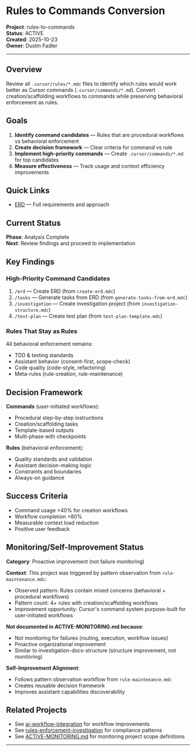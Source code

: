 # Rules to Commands Conversion

**Project**: rules-to-commands  
**Status**: ACTIVE  
**Created**: 2025-10-23  
**Owner**: Dustin Fadler

---

## Overview

Review all `.cursor/rules/*.mdc` files to identify which rules would work better as Cursor commands (`.cursor/commands/*.md`). Convert creation/scaffolding workflows to commands while preserving behavioral enforcement as rules.

## Goals

1. **Identify command candidates** — Rules that are procedural workflows vs behavioral enforcement
2. **Create decision framework** — Clear criteria for command vs rule
3. **Implement high-priority commands** — Create `.cursor/commands/*.md` for top candidates
4. **Measure effectiveness** — Track usage and context efficiency improvements

## Quick Links

- [ERD](./erd.md) — Full requirements and approach

## Current Status

**Phase**: Analysis Complete  
**Next**: Review findings and proceed to implementation

## Key Findings

### High-Priority Command Candidates

1. `/erd` — Create ERD (from `create-erd.mdc`)
2. `/tasks` — Generate tasks from ERD (from `generate-tasks-from-erd.mdc`)
3. `/investigation` — Create investigation project (from `investigation-structure.mdc`)
4. `/test-plan` — Create test plan (from `test-plan-template.mdc`)

### Rules That Stay as Rules

All behavioral enforcement remains:

- TDD & testing standards
- Assistant behavior (consent-first, scope-check)
- Code quality (code-style, refactoring)
- Meta-rules (rule-creation, rule-maintenance)

## Decision Framework

**Commands** (user-initiated workflows):

- Procedural step-by-step instructions
- Creation/scaffolding tasks
- Template-based outputs
- Multi-phase with checkpoints

**Rules** (behavioral enforcement):

- Quality standards and validation
- Assistant decision-making logic
- Constraints and boundaries
- Always-on guidance

## Success Criteria

- Command usage >40% for creation workflows
- Workflow completion >80%
- Measurable context load reduction
- Positive user feedback

## Monitoring/Self-Improvement Status

**Category**: Proactive improvement (not failure monitoring)

**Context**: This project was triggered by pattern observation from `rule-maintenance.mdc`:

- Observed pattern: Rules contain mixed concerns (behavioral + procedural workflows)
- Pattern count: 4+ rules with creation/scaffolding workflows
- Improvement opportunity: Cursor's command system purpose-built for user-initiated workflows

**Not documented in ACTIVE-MONITORING.md because**:

- Not monitoring for failures (routing, execution, workflow issues)
- Proactive organizational improvement
- Similar to investigation-docs-structure (structure improvement, not monitoring)

**Self-Improvement Alignment**:

- Follows pattern observation workflow from `rule-maintenance.mdc`
- Creates reusable decision framework
- Improves assistant capabilities discoverability

## Related Projects

- See [ai-workflow-integration](../_archived/2025/ai-workflow-integration/) for workflow improvements
- See [rules-enforcement-investigation](../rules-enforcement-investigation/) for compliance patterns
- See [ACTIVE-MONITORING.md](../ACTIVE-MONITORING.md) for monitoring project scope definitions

---

